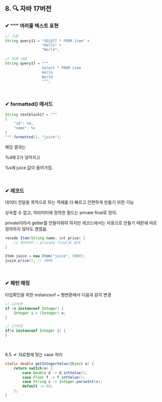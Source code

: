 ## 8. 🔍 자바 17버전
### ✔ """ 여러줄 텍스트 표현

```java
// 기존
String query11 = "SELECT * FROM item" +
                 "Hello" +
                 "World";
                 
// 바뀐 내용
String query17 = """
                 Select * FROM item
                 Hello
                 World
                 """;
 ```

<br> 

### ✔ formatted() 메서드


``` java
String textblock17 = """
{
    "id": %d,
    "name": %s
}
""".formatted(2, "juice");
```

해당 결과는 

%d에 2가 넣어지고

%s에 juice 값이 들어가짐.

<br>

### ✔ 레코드

데이터 전달을 목적으로 하는 객체를 더 빠르고 간편하게 만들기 위한 기능

상속할 수 없고, 파라미터에 정의한 필드는 private final로 정의.

private이라서 getter를 만들어줘야 하지만 레코드에서는 자동으로 만들기 때문에 따로 정의하지 않아도 괜찮음.


```java
recode Item(String name, int price) {
	// 파라미터 : private final로 정의
}

Item juice = new Item("juice", 3000);
juice.price(); // 3000
 ```

<br>

### ✔ 패턴 매칭
타입확인을 위한 instanceof + 형변환에서 다음과 같이 변경

``` java
// 11버전
if (o instanceof Integer) {
	Integer i = (Integer) o;
}

// 17버전
if(o instanceof Integer i) {
}
 ```

<br>

8.5. ✔ 자료형에 맞는 case 처리

```java
static double getIntegerValue(Object o) {
	return switch(o) {
    	case Double d -> d.intValue();
        case Float f -> f.intValue();
        case String s -> Integer.parseInt(s);
        default -> 0d;
    };
}
```
